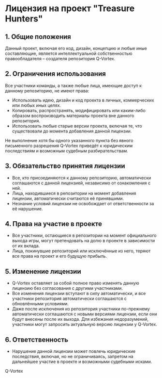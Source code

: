 # Лицензия на проект "Treasure Hunters"

## 1. Общие положения
Данный проект, включая его код, дизайн, концепцию и любые иные составляющие, является интеллектуальной собственностью правообладателя – создателя репозитория Q-Vortex.

## 2. Ограничения использования
Все участники команды, а также любые лица, имеющие доступ к данному репозиторию, не имеют права:
- Использовать идею, дизайн и код проекта в личных, коммерческих или любых иных целях.
- Копировать, распространять, модифицировать или каким-либо образом воспроизводить материалы проекта вне данного репозитория.
- Использовать любые старые версии проекта, включая те, что существовали до момента добавления данной лицензии.

Не выполнение хотя бы одного указанного пункта без явного письменного разрешения Q-Vortex приведёт к юридическим последствиям и возможным судебным разбирательствам.

## 3. Обязательство принятия лицензии
- Все, кто присоединяются к данному репозиторию, автоматически соглашаются с данной лицензией, независимо от ознакомления с ней.
- Лица, находившиеся в репозитории на момент добавления лицензии, автоматически считаются её принявшими.
- Незнание условий лицензии не освобождает от ответственности за её нарушение.

## 4. Права на участие в проекте
- Все участники, остающиеся в репозитории на момент официального выхода игры, могут претендовать на долю в проекте в зависимости от их вклада.
- Лица, покинувшие репозиторий или исключённые из него, теряют все права на проект и его будущую прибыль.

## 5. Изменение лицензии
- Q-Vortex оставляет за собой полное право изменять данную лицензию без согласования с другими участниками.
- Все изменения лицензии вступают в силу автоматически, и все участники репозитория автоматически соглашаются с обновлёнными условиями.
- Даже после исключения из репозитория участники по-прежнему автоматически соглашаются с новыми версиями лицензии, если они будут внесены после их выхода. Для избежания недоразумений, участники могут запросить актуальную версию лицензии у Q-Vortex.

## 6. Ответственность
- Нарушение данной лицензии может повлечь юридические последствия, включая, но не ограничиваясь, запретом на дальнейшее участие в проекте и возможными судебными исками.

Q-Vortex